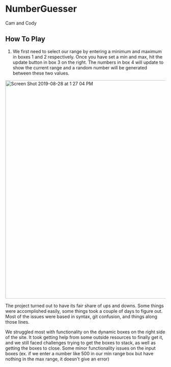 # NumberGuesser
Cam and Cody

## How To Play

1) We first need to select our range by entering a minimum and maximum in boxes 1 and 2 respectively. Once you have set a min and max, hit the update button in box 3 on the right. The numbers in box 4 will update to show the current range and a random number will be generated between these two values.

<img width="684" alt="Screen Shot 2019-08-28 at 1 27 04 PM" src="https://user-images.githubusercontent.com/47998896/63886370-934c3300-c997-11e9-88a9-283b074bd287.png">


The project turned out to have its fair share of ups and downs. Some things were accomplished easily, some things took a couple of days to figure out. Most of the issues were based in syntax, git confusion, and things along those lines. 

We struggled most with functionality on the dynamic boxes on the right side of the site. It took getting help from some outside resources to finally get it, and we still faced challenges trying to get the boxes to stack, as well as getting the boxes to close. Some minor functionality issues on the input boxes (ex. if we enter a number like 500 in our min range box but have nothing in the max range, it doesn't give an error)
